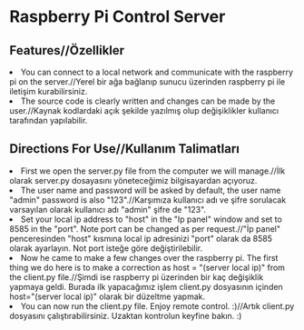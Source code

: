 <h1>
  Raspberry Pi Control Server
  </h1>

<h2>
  Features//Özellikler
  </h2>  
  
<p>
  <li>You can connect to a local network and communicate with the raspberry pi on the server.//Yerel bir ağa bağlanıp sunucu üzerinden raspberry pi ile iletişim kurabilirsiniz.
  </li>
  <li>The source code is clearly written and changes can be made by the user.//Kaynak kodlardaki açık şekilde yazılmış olup değişiklikler kullanıcı tarafından yapılabilir.
  </li>
  </p>
<h2>
Directions For Use//Kullanım Talimatları
</h2>
<p>
  <li>First we open the server.py file from the computer we will manage.//İlk olarak server.py dosayasını yöneteceğimiz bilgisayardan açıyoruz.</li>
  <li>The user name and password will be asked by default, the user name "admin" password is also "123".//Karşımıza kullanıcı adı ve şifre sorulacak varsayılan olarak kullanıcı adı "admin" şifre de "123". </li>
  <li>
Set your local ip address to "host" in the "Ip panel" window and set to 8585 in the "port". Note port can be changed as per request.//"İp panel" penceresinden "host" kısmına local ip adresinizi "port" olarak da 8585 olarak ayarlayın. Not port isteğe göre değiştirilebilir.</li>
  <li>
Now he came to make a few changes over the raspberry pi. The first thing we do here is to make a correction as host = "(server local ip)" from the client.py file.//Şimdi ise raspberry pi üzerinden bir kaç değişiklik yapmaya geldi. Burada ilk yapacağımız işlem client.py dosyasının içinden host="(server local ip)" olarak bir düzeltme yapmak.</li>
  <li>You can now run the client.py file. Enjoy remote control. :)//Artık client.py dosyasını çalıştırabilirsiniz. Uzaktan kontrolun keyfine bakın. :)</li>
</p>
